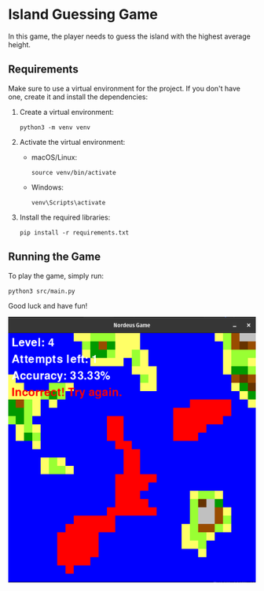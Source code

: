 # Island Guessing Game

In this game, the player needs to guess the island with the highest average height.

## Requirements

Make sure to use a virtual environment for the project. If you don't have one, create it and install the dependencies:

1. Create a virtual environment:
   ```
   python3 -m venv venv
   ```

2. Activate the virtual environment:
   - macOS/Linux:
     ```
     source venv/bin/activate
     ```
   - Windows:
     ```
     venv\Scripts\activate
     ```

3. Install the required libraries:
   ```
   pip install -r requirements.txt
   ```

## Running the Game

To play the game, simply run:

```
python3 src/main.py
```

Good luck and have fun!

![Game Screenshot](screenshot.png)